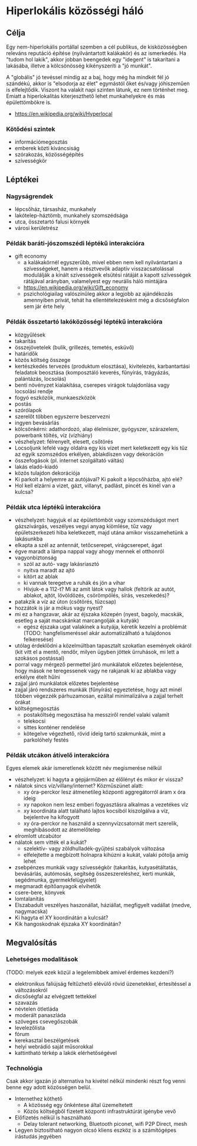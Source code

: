 # Hiperlokális közösségi háló

## Célja

Egy nem-hiperlokális portállal szemben a cél publikus, de kisközösségben releváns reputáció építése (nyilvántartott kalákakör) és az ismerkedés. Ha "tudom hol lakik", akkor jobban beengedek egy "idegent" is takarítani a lakásába, illetve a kölcsönösség kikényszeríti a "jó munkát".

A "globális" jó tevéssel mindig az a baj, hogy még ha mindkét fél jó szándékú, akkor is "elsodorja az élet" egymástól őket és/vagy jóhiszeműen is elfelejtődik. Viszont ha valakit napi szinten látunk, ez nem történhet meg. Emiatt a hiperlokalitás kiterjeszthető lehet munkahelyekre és más épülettömbökre is.

* https://en.wikipedia.org/wiki/Hyperlocal

### Kötődési szintek

* információmegosztás
* emberek közti kíváncsiság
* szórakozás, közösségépítés
* szívességkör

## Léptékei

### Nagyságrendek

* lépcsőház, társasház, munkahely
* lakótelep-háztömb, munkahely szomszédsága
* utca, összetartó falusi környék
* városi kerületrész

### Példák baráti-jószomszédi léptékű interakcióra

* gift economy
  * a kalákakörnél egyszerűbb, mivel ebben nem kell nyilvántartani a szívességeket, hanem a résztvevők adaptív visszacsatolással modulálják a kínált szívességeik elsütési rátáját a kapott szívességek rátájával arányban, valamelyest egy neurális háló mintájára
  * https://en.wikipedia.org/wiki/Gift_economy
  * pszichológiailag valószínűleg akkor a legjobb az ajándékozás amennyiben privát, tehát ha ellentételezésként még a dicsőségfalon sem jár érte hely

### Példák összetartó lakóközösségi léptékű interakcióra

* közgyűlések
* takarítás
* összejövetelek (bulik, grillezés, temetés, esküvő)
* határidők
* közös költség összege
* kertészkedés tervezés (produktum elosztása), kivitelezés, karbantartási feladatok beosztása (komposztáló keverés, fűnyírás, trágyázás, palántázás, locsolás)
* benti növényzet kialakítása, cserepes virágok tulajdonlása vagy locsolási rendje
* fogyó eszközök, munkaeszközök
* postás
* szórólapok
* szerelőt többen egyszerre beszervezni
* ingyen bevásárlás
* kölcsönkérni: adathordozó, alap élelmiszer, gyógyszer, szárazelem, powerbank töltés, víz (vízhiány)
* vészhelyzet: félrenyelt, elesett, csőtörés
* Locsoljunk lefelé vagy oldalra egy kis vizet mert keletkezett egy kis tűz az egyik szomszédos erkélyen, ablakdíszen vagy dekoráción
* összefogások (pl. internet szolgáltató váltás)
* lakás eladó-kiadó
* közös tulajdon dekorációja
* Ki parkolt a helyemre az autójával? Ki pakolt a lépcsőházba, ajtó elé?
* Hol kell elzárni a vizet, gázt, villanyt, padlást, pincét és kinél van a kulcsa?

### Példák utca léptékű interakcióra

* vészhelyzet: hagyjuk el az épülettömböt vagy szomszédságot mert gázszivárgás, veszélyes vegyi anyag kiömlése, tűz vagy épületszerkezeti hiba keletkezett, majd utána amikor visszamehetünk a lakásunkba
* elkapta a szél az antennát, tetőcserepet, virágcserepet, ágat
* égve maradt a lámpa nappal vagy ahogy mennek el otthonról
* vagyonbiztonság
  * szól az autó- vagy lakásriasztó
  * nyitva maradt az ajtó
  * kitört az ablak
  * ki vannak teregetve a ruhák és jön a vihar
  * Hívjuk-e a 112-t? Mi az amit látok vagy hallok (feltörik az autót, ablakot, ajtót, lövöldözés, csörömpölés, sírás, veszekedés)?
* patakzik a víz az úton (csőtörés, tűzcsap)
* hozzátok is jár a mókus vagy nyest?
* mi ez a hangzavar, akár az éjszaka közepén (nyest, bagoly, macskák, esetleg a saját macskánkat marcangolják a kutyák)
  * egész éjszaka ugat valakinek a kutyája, kéretik kezelni a problémát (TODO: hangfelismeréssel akár automatizálható a tulajdonos felkeresése)
* utólag érdeklődni a közelmúltban tapasztalt szokatlan események okáról (kit vitt el a mentő, rendőr, milyen ügyben jöttek űrruhások, mi lett a szokásos postással)
* porral vagy mérgező permettel járó munkálatok előzetes bejelentése, hogy mások ne teregessenek vagy ne rakjanak ki az ablakba vagy erkélyre ételt hűlni
* zajjal járó munkálatok előzetes bejelentése
* zajjal járó rendszeres munkák (fűnyírás) egyeztetése, hogy azt minél többen végezzék párhuzamosan, ezáltal minimalizálva a zajjal terhelt órákat
* költségmegosztás
  * postaköltség megosztása ha messziről rendel valaki valamit
  * telekocsi
  * sittes konténer rendelése
  * kötegelve végezhető, rövid ideig tartó szakmunkák, mint a parkolóhely festés

### Példák utcákon átívelő interakcióra

Egyes elemek akár ismeretlenek között név megismerése nélkül

* vészhelyzet: ki hagyta a gépjárműben az élőlényt és mikor ér vissza?
* nálatok sincs víz/villany/internet? Közműszünet alatt:
  * xy óra-perckor lesz átmenetileg központi aggregátorról áram x óra ideig
  * xy napokon nem lesz emberi fogyasztásra alkalmas a vezetékes víz
  * xy koordináta alatt található lajtos kocsiból kiszolgálva a víz, bejelentve ha kifogyott
  * xy óra-perckor ne használd a szennyvízcsatornát mert szerelik, meghibásodott az átemelőtelep
* elromlott utcabútor
* nálatok sem vitték el a kukát?
  * szelektív- vagy zöldhulladék-gyűjtési szabályok változása
  * elfelejtette a megbízott holnapra kihúzni a kukát, valaki pótolja amíg lehet
* zsebpénzes munkák vagy szívességkör (takarítás, kutyasétáltatás, bevásárlás, autómosás, segítség összeszereléshez, kerti munkák, segédmunka, gyermekfelügyelet)
* megmaradt építőanyagok elvihetők
* csere-bere, könyvek
* lomtalanítás
* Elszabadult veszélyes haszonállat, háziállat, megfigyelt vadállat (medve, nagymacska)
* Ki hagyta el XY koordinátán a kulcsát?
* Kik hangoskodnak éjszaka XY koordinátán?

## Megvalósítás

### Lehetséges modalitások

(TODO: melyek ezek közül a legelemibbek amivel érdemes kezdeni?)

* elektronikus faliújság feltűzhető elévülő rövid üzenetekkel, értesítéssel a változásokról
* dicsőségfal az elvégzett tettekkel
* szavazás
* névtelen ötletláda
* moderált panaszláda
* szöveges csevegőszobák
* levelezőlista
* fórum
* kerekasztal beszélgetések
* helyi webrádió saját műsorokkal
* kattintható térkép a lakók elérhetőségével

### Technológia

Csak akkor igazán jó alternatíva ha kivétel nélkül mindenki részt fog venni benne egy adott közösségen belül.

* Internethez köthető
  * A közösség egy önkéntese által üzemeltetett
  * Közös költségből fizetett központi infrastruktúrát igénybe vevő
* Előfizetés nélkül is használható
  * Delay tolerant networking, Bluetooth piconet, wifi P2P Direct, mesh
* Legyen biztosítható nagyon olcsó kliens eszköz is a számítógépes írástudás jegyében
